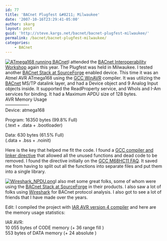 ```yaml
---
id: 77
title: 'BACnet Plugfest &#8211; Milwaukee'
date: '2007-10-16T23:29:41-05:00'
author: skarg
layout: post
guid: 'http://steve.kargs.net/bacnet/bacnet-plugfest-milwaukee/'
permalink: /bacnet/bacnet-plugfest-milwaukee/
categories:
    - BACnet
---
```


[![ATmega168 running BACnet](http://steve.kargs.net/wp-content/uploads/2007/.thumbs/.ATmega168_BACnet.jpg "ATmega168 running BACnet")](http://steve.kargs.net/wp-content/uploads/2007/ATmega168_BACnet.jpg)I attended the [BACnet Interoperability Workshop](http://bacnetinternational.org/) again this year. The Plugfest was held in Milwaukee. I tested another [BACnet Stack at SourceForge](http://bacnet.sourceforge.net/) enabled device. This time it was an Atmel AVR ATmega168 using the [GCC WinAVR](http://winavr.sourceforge.net/) compiler. It was utilizing the [BACnet](http://www.bacnet.org/) MS/TP datalink layer, and had a Device object and 9 Analog Input objects inside. It supported the ReadProperty service, and WhoIs and I-Am services for binding. It had a Maximum APDU size of 128 bytes.  
AVR Memory Usage  
—————-  
Device: atmega168

Program: 16350 bytes (99.8% Full)  
(.text + .data + .bootloader)

Data: 630 bytes (61.5% Full)  
(.data + .bss + .noinit)

Here is the key that helped me fit the code. I found a [GCC compiler and linker directive](http://gcc.gnu.org/ml/gcc-help/2003-08/msg00128.html) that allowed all the unused functions and dead code to be removed. I found the directive initially on the [GCC M68HC11 FAQ](http://m68hc11.serveftp.org/wiki/index.php/FAQ:Link#How_can_I_remove_unused_functions.3F). It saved me from having to split out all the functions into separate files and put them into a single library.

[![Wireshark_NPDU.png](http://steve.kargs.net/wp-content/uploads/2007/.thumbs/.Wireshark_NPDU.png "Wireshark_NPDU.png")](http://steve.kargs.net/wp-content/uploads/2007/Wireshark_NPDU.png)I also met some great folks, some of whom were using the [BACnet Stack at SourceForge](http://bacnet.sourceforge.net/) in their products. I also saw a lot of folks using [Wireshark](http://wireshark.org/) for BACnet protocol analysis. I also got to see a lot of friends that I have made over the years.

Edit: I compiled the project with [IAR AVR version 4 compiler](http://www.iar.com/) and here are the memory usage statistics:

IAR AVR:  
10 055 bytes of CODE memory (+ 36 range fill )  
553 bytes of DATA memory (+ 24 absolute )